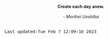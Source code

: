 
<div align="center"><b><span>Create each day anew.</span></b><br><br><i> - Morihei Ueshiba</i></div>
<br><br><kbd>Last updated:Tue Feb  7 12:09:16 2023</kbd>